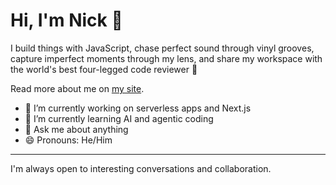 # Hi, I'm Nick 👋

I build things with JavaScript, chase perfect sound through vinyl grooves, capture imperfect moments through my lens, and share my workspace with the world's best four-legged code reviewer 🐶

Read more about me on [my site](https://plekhanov.me/).

- 🔭 I’m currently working on serverless apps and Next.js
- 🌱 I’m currently learning AI and agentic coding
- 💬 Ask me about anything
- 😄 Pronouns: He/Him

---

I'm always open to interesting conversations and collaboration.
